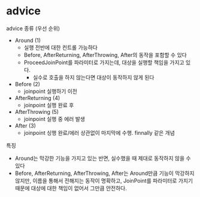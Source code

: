 # advice
advice 종류 (우선 순위)
- Around (1)
   - 실행 전반에 대한 컨트롤 가능하다
   - Before, AfterReturning, AfterThrowing, After의 동작을 포함할 수 있다
   - ProceedJoinPoint를 파라미터로 가지는데, 대상을 실행할 책임을 가지고 있다. 
      - 실수로 호출을 하지 않는다면 대상이 동작하지 않게 된다
- Before (2)
   - joinpoint 실행하기 이전
- AfterReturning (4)
   - joinpoint 실행 완료 후
- AfterThrowing (5)
   - joinpoint 실행 중 에러 발생
- After (3)
   - joinpoint 싱행 완료/에러 상관없이 마지막에 수행. finnally 같은 개념

특징
- Around는 막강한 기능을 가지고 있는 반면, 실수했을 때 제대로 동작하지 않을 수 있다
- Before, AfterReturning, AfterThrowing, After는 Around만큼 기능이 막강하지 않지만, 이름을 통해서 전해지는 동작이 명확하고, JoinPoint를 파라미터로 가지기 때문에 대상에 대한 책임이 없어서 그만큼 안전하다. 